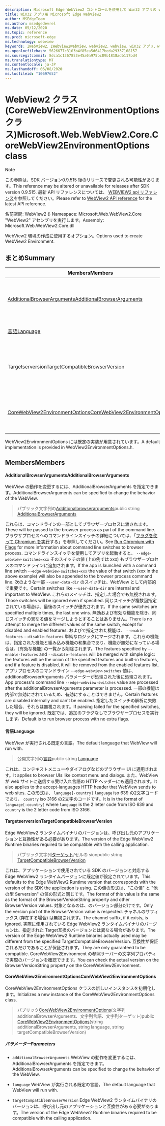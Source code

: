 ```yaml
---
description: Microsoft Edge WebView2 コントロールを使用して Win32 アプリの web コンテンツをホストする
title: Win32 アプリ用 Microsoft Edge WebView2
author: MSEdgeTeam
ms.author: msedgedevrel
ms.date: 05/12/2020
ms.topic: reference
ms.prod: microsoft-edge
ms.technology: webview
keywords: IWebView2、IWebView2WebView、webview2、webview、win32 アプリ、win32、edge、ICoreWebView2、ICoreWebView2Controller、browser control、edge html
ms.openlocfilehash: 5626677c3103b4f85ea5d6417beda29337168157
ms.sourcegitcommit: 8dca1c1367853e45a0a975bc89b1818adb117bd4
ms.translationtype: MT
ms.contentlocale: ja-JP
ms.lasthandoff: 06/08/2020
ms.locfileid: "10697652"
---
```

# <span data-ttu-id="a58ca-104">WebView2 クラス (CoreWebView2EnvironmentOptions クラス)</span><span class="sxs-lookup"><span data-stu-id="a58ca-104">Microsoft.Web.WebView2.Core.CoreWebView2EnvironmentOptions class</span></span> 

> [!NOTE]
> <span data-ttu-id="a58ca-105">この参照は、SDK バージョン0.9.515 後のリリースで変更される可能性があります。</span><span class="sxs-lookup"><span data-stu-id="a58ca-105">This reference may be altered or unavailable for releases after SDK version 0.9.515.</span></span> <span data-ttu-id="a58ca-106">最新 API リファレンスについては、 [WEBVIEW2 api リファレンス](../../../webview2-api-reference.md)を参照してください。</span><span class="sxs-lookup"><span data-stu-id="a58ca-106">Please refer to [WebView2 API reference](../../../webview2-api-reference.md) for the latest API reference.</span></span>

<span data-ttu-id="a58ca-107">名前空間: WebView2 () </span><span class="sxs-lookup"><span data-stu-id="a58ca-107">Namespace: Microsoft.Web.WebView2.Core</span></span>\
<span data-ttu-id="a58ca-108">"WebView2" アセンブリを実行します。</span><span class="sxs-lookup"><span data-stu-id="a58ca-108">Assembly: Microsoft.Web.WebView2.Core.dll</span></span>

<span data-ttu-id="a58ca-109">WebView2 環境の作成に使用するオプション。</span><span class="sxs-lookup"><span data-stu-id="a58ca-109">Options used to create WebView2 Environment.</span></span>

## <span data-ttu-id="a58ca-110">まとめ</span><span class="sxs-lookup"><span data-stu-id="a58ca-110">Summary</span></span>

 <span data-ttu-id="a58ca-111">Members</span><span class="sxs-lookup"><span data-stu-id="a58ca-111">Members</span></span>                        | <span data-ttu-id="a58ca-112">説明</span><span class="sxs-lookup"><span data-stu-id="a58ca-112">Descriptions</span></span>
--------------------------------|---------------------------------------------
[<span data-ttu-id="a58ca-113">AdditionalBrowserArguments</span><span class="sxs-lookup"><span data-stu-id="a58ca-113">AdditionalBrowserArguments</span></span>](#additionalbrowserarguments) | <span data-ttu-id="a58ca-114">WebView の動作を変更するには、AdditionalBrowserArguments を指定できます。</span><span class="sxs-lookup"><span data-stu-id="a58ca-114">AdditionalBrowserArguments can be specified to change the behavior of the WebView.</span></span>
[<span data-ttu-id="a58ca-115">言語</span><span class="sxs-lookup"><span data-stu-id="a58ca-115">Language</span></span>](#language) | <span data-ttu-id="a58ca-116">WebView が実行される既定の言語。</span><span class="sxs-lookup"><span data-stu-id="a58ca-116">The default language that WebView will run with.</span></span>
[<span data-ttu-id="a58ca-117">Targetserversion</span><span class="sxs-lookup"><span data-stu-id="a58ca-117">TargetCompatibleBrowserVersion</span></span>](#targetcompatiblebrowserversion) | <span data-ttu-id="a58ca-118">Edge WebView2 ランタイムバイナリのバージョンは、呼び出し元のアプリケーションと互換性がある必要があります。</span><span class="sxs-lookup"><span data-stu-id="a58ca-118">The version of the Edge WebView2 Runtime binaries required to be compatible with the calling application.</span></span>
[<span data-ttu-id="a58ca-119">CoreWebView2EnvironmentOptions</span><span class="sxs-lookup"><span data-stu-id="a58ca-119">CoreWebView2EnvironmentOptions</span></span>](#corewebview2environmentoptions) | <span data-ttu-id="a58ca-120">CoreWebView2EnvironmentOptions クラスの新しいインスタンスを初期化します。</span><span class="sxs-lookup"><span data-stu-id="a58ca-120">Initializes a new instance of the CoreWebView2EnvironmentOptions class.</span></span>

<span data-ttu-id="a58ca-121">WebView2EnvironmentOptions には既定の実装が用意されています。</span><span class="sxs-lookup"><span data-stu-id="a58ca-121">A default implementation is provided in WebView2EnvironmentOptions.h.</span></span>

## <span data-ttu-id="a58ca-122">Members</span><span class="sxs-lookup"><span data-stu-id="a58ca-122">Members</span></span>

#### <span data-ttu-id="a58ca-123">AdditionalBrowserArguments</span><span class="sxs-lookup"><span data-stu-id="a58ca-123">AdditionalBrowserArguments</span></span> 

<span data-ttu-id="a58ca-124">WebView の動作を変更するには、AdditionalBrowserArguments を指定できます。</span><span class="sxs-lookup"><span data-stu-id="a58ca-124">AdditionalBrowserArguments can be specified to change the behavior of the WebView.</span></span>

> <span data-ttu-id="a58ca-125">パブリック文字列の[Additionalbrowserarguments](#additionalbrowserarguments)</span><span class="sxs-lookup"><span data-stu-id="a58ca-125">public string [AdditionalBrowserArguments](#additionalbrowserarguments)</span></span>

<span data-ttu-id="a58ca-126">これらは、コマンドラインの一部としてブラウザープロセスに渡されます。</span><span class="sxs-lookup"><span data-stu-id="a58ca-126">These will be passed to the browser process as part of the command line.</span></span> <span data-ttu-id="a58ca-127">ブラウザプロセスへのコマンドラインスイッチの詳細については、「[フラグを使って Chromium を実行](https://aka.ms/RunChromiumWithFlags)する」を参照してください。</span><span class="sxs-lookup"><span data-stu-id="a58ca-127">See [Run Chromium with Flags](https://aka.ms/RunChromiumWithFlags) for more information about command line switches to browser process.</span></span> <span data-ttu-id="a58ca-128">コマンドラインスイッチを使用してアプリを起動すると、 `--edge-webview-switches=xxx` そのスイッチの値 (上の例では xxx) もブラウザープロセスのコマンドラインに追加されます。</span><span class="sxs-lookup"><span data-stu-id="a58ca-128">If the app is launched with a command line switch `--edge-webview-switches=xxx` the value of that switch (xxx in the above example) will also be appended to the browser process command line.</span></span> <span data-ttu-id="a58ca-129">次のような一部 `--user-data-dir` のスイッチは、WebView として内部的で重要です。</span><span class="sxs-lookup"><span data-stu-id="a58ca-129">Certain switches like `--user-data-dir` are internal and important to WebView.</span></span> <span data-ttu-id="a58ca-130">これらのスイッチは、指定した場合でも無視されます。</span><span class="sxs-lookup"><span data-stu-id="a58ca-130">Those switches will be ignored even if specified.</span></span> <span data-ttu-id="a58ca-131">同じスイッチが複数回指定されている場合は、最後のスイッチが優先されます。</span><span class="sxs-lookup"><span data-stu-id="a58ca-131">If the same switches are specified multiple times, the last one wins.</span></span> <span data-ttu-id="a58ca-132">無効および有効な機能を除き、同じスイッチの異なる値をマージしようとすることはありません。</span><span class="sxs-lookup"><span data-stu-id="a58ca-132">There is no attempt to merge the different values of the same switch, except for disabled and enabled features.</span></span> <span data-ttu-id="a58ca-133">およびで指定された機能は、 `--enable-features` `--disable-features` 単純なロジックにマージされます。これらの機能は、指定された機能と組み込み機能の和集合であり、機能が無効になっている場合は、[有効な機能] の一覧から削除されます。</span><span class="sxs-lookup"><span data-stu-id="a58ca-133">The features specified by `--enable-features` and `--disable-features` will be merged with simple logic: the features will be the union of the specified features and built-in features, and if a feature is disabled, it will be removed from the enabled features list.</span></span> <span data-ttu-id="a58ca-134">アプリプロセスのコマンドライン `--edge-webview-switches` 値は、additionalBrowserArguments パラメーターが処理された後に処理されます。</span><span class="sxs-lookup"><span data-stu-id="a58ca-134">App process's command line `--edge-webview-switches` value are processed after the additionalBrowserArguments parameter is processed.</span></span> <span data-ttu-id="a58ca-135">一部の機能は内部で無効にされているため、有効にすることはできません。</span><span class="sxs-lookup"><span data-stu-id="a58ca-135">Certain features are disabled internally and can't be enabled.</span></span> <span data-ttu-id="a58ca-136">指定したスイッチの解析に失敗した場合、それらは無視されます。</span><span class="sxs-lookup"><span data-stu-id="a58ca-136">If parsing failed for the specified switches, they will be ignored.</span></span> <span data-ttu-id="a58ca-137">既定では、追加のフラグなしでブラウザープロセスを実行します。</span><span class="sxs-lookup"><span data-stu-id="a58ca-137">Default is to run browser process with no extra flags.</span></span>

#### <span data-ttu-id="a58ca-138">言語</span><span class="sxs-lookup"><span data-stu-id="a58ca-138">Language</span></span> 

<span data-ttu-id="a58ca-139">WebView が実行される既定の言語。</span><span class="sxs-lookup"><span data-stu-id="a58ca-139">The default language that WebView will run with.</span></span>

> <span data-ttu-id="a58ca-140">公開文字列の[言語](#language)</span><span class="sxs-lookup"><span data-stu-id="a58ca-140">public string [Language](#language)</span></span>

<span data-ttu-id="a58ca-141">これは、コンテキストメニューやダイアログなどのブラウザー Ui に適用されます。</span><span class="sxs-lookup"><span data-stu-id="a58ca-141">It applies to browser UIs like context menu and dialogs.</span></span> <span data-ttu-id="a58ca-142">また、WebView が web サイトに送信する受け入れ言語の HTTP ヘッダーにも適用されます。</span><span class="sxs-lookup"><span data-stu-id="a58ca-142">It also applies to the accept-languages HTTP header that WebView sends to web sites.</span></span> <span data-ttu-id="a58ca-143">この形式は、 `language[-country]` `language` iso 639 の2文字コードであり、 `country` iso 3166 の2文字のコードです。</span><span class="sxs-lookup"><span data-stu-id="a58ca-143">It is in the format of `language[-country]` where `language` is the 2 letter code from ISO 639 and `country` is the 2 letter code from ISO 3166.</span></span>

#### <span data-ttu-id="a58ca-144">Targetserversion</span><span class="sxs-lookup"><span data-stu-id="a58ca-144">TargetCompatibleBrowserVersion</span></span> 

<span data-ttu-id="a58ca-145">Edge WebView2 ランタイムバイナリのバージョンは、呼び出し元のアプリケーションと互換性がある必要があります。</span><span class="sxs-lookup"><span data-stu-id="a58ca-145">The version of the Edge WebView2 Runtime binaries required to be compatible with the calling application.</span></span>

> <span data-ttu-id="a58ca-146">パブリック文字列[ターゲット](#targetcompatiblebrowserversion)/セルの sion</span><span class="sxs-lookup"><span data-stu-id="a58ca-146">public string [TargetCompatibleBrowserVersion](#targetcompatiblebrowserversion)</span></span>

<span data-ttu-id="a58ca-147">これは、アプリケーションで使用されている SDK のバージョンと対応する Edge WebView2 ランタイムバージョンに既定値が設定されています。</span><span class="sxs-lookup"><span data-stu-id="a58ca-147">This defaults to the Edge WebView2 Runtime version that corresponds with the version of the SDK the application is using.</span></span> <span data-ttu-id="a58ca-148">この値の形式は、"この値" と "他の型 Serversion" の値の形式と同じです。</span><span class="sxs-lookup"><span data-stu-id="a58ca-148">The format of this value is the same as the format of the BrowserVersionString property and other BrowserVersion values.</span></span> <span data-ttu-id="a58ca-149">対象となるのは、のバージョン部分だけです。</span><span class="sxs-lookup"><span data-stu-id="a58ca-149">Only the version part of the BrowserVersion value is respected.</span></span> <span data-ttu-id="a58ca-150">チャネルのサフィックス (存在する場合) は無視されます。</span><span class="sxs-lookup"><span data-stu-id="a58ca-150">The channel suffix, if it exists, is ignored.</span></span> <span data-ttu-id="a58ca-151">実際に使用されている Edge WebView2 ランタイムバイナリのバージョンは、指定された Target互換のバージョンとは異なる場合があります。</span><span class="sxs-lookup"><span data-stu-id="a58ca-151">The version of the Edge WebView2 Runtime binaries actually used may be different from the specified TargetCompatibleBrowserVersion.</span></span> <span data-ttu-id="a58ca-152">互換性が保証されるだけであることが保証されます。</span><span class="sxs-lookup"><span data-stu-id="a58ca-152">They are only guaranteed to be compatible.</span></span> <span data-ttu-id="a58ca-153">CoreWebView2Environment の参照サーバーの文字列プロパティで実際のバージョンを確認できます。</span><span class="sxs-lookup"><span data-stu-id="a58ca-153">You can check the actual version on the BrowserVersionString property on the CoreWebView2Environment.</span></span>

#### <span data-ttu-id="a58ca-154">CoreWebView2EnvironmentOptions</span><span class="sxs-lookup"><span data-stu-id="a58ca-154">CoreWebView2EnvironmentOptions</span></span> 

<span data-ttu-id="a58ca-155">CoreWebView2EnvironmentOptions クラスの新しいインスタンスを初期化します。</span><span class="sxs-lookup"><span data-stu-id="a58ca-155">Initializes a new instance of the CoreWebView2EnvironmentOptions class.</span></span>

> <span data-ttu-id="a58ca-156">パブリック[CoreWebView2EnvironmentOptions](#corewebview2environmentoptions)(文字列 additionalBrowserArguments、文字列言語、文字列ターゲット)</span><span class="sxs-lookup"><span data-stu-id="a58ca-156">public  [CoreWebView2EnvironmentOptions](#corewebview2environmentoptions)(string additionalBrowserArguments, string language, string targetCompatibleBrowserVersion)</span></span>

##### <span data-ttu-id="a58ca-157">パラメーター</span><span class="sxs-lookup"><span data-stu-id="a58ca-157">Parameters</span></span>
* `additionalBrowserArguments` <span data-ttu-id="a58ca-158">WebView の動作を変更するには、AdditionalBrowserArguments を指定できます。</span><span class="sxs-lookup"><span data-stu-id="a58ca-158">AdditionalBrowserArguments can be specified to change the behavior of the WebView.</span></span> 

* `language` <span data-ttu-id="a58ca-159">WebView が実行される既定の言語。</span><span class="sxs-lookup"><span data-stu-id="a58ca-159">The default language that WebView will run with.</span></span> 

* `targetCompatibleBrowserVersion` <span data-ttu-id="a58ca-160">Edge WebView2 ランタイムバイナリのバージョンは、呼び出し元のアプリケーションと互換性がある必要があります。</span><span class="sxs-lookup"><span data-stu-id="a58ca-160">The version of the Edge WebView2 Runtime binaries required to be compatible with the calling application.</span></span>

